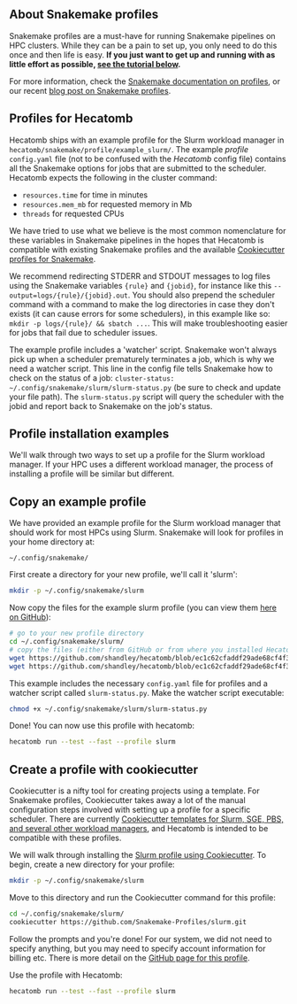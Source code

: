 ## About Snakemake profiles

Snakemake profiles are a must-have for running Snakemake pipelines on HPC clusters.
While they can be a pain to set up, you only need to do this once and then life is easy.
**If you just want to get up and running with as little effort as possible, [see the tutorial below](profiles.md#profile-installation-examples).**

For more information, check the [Snakemake documentation on profiles](https://snakemake.readthedocs.io/en/stable/executing/cli.html#profiles), 
or our recent [blog post on Snakemake profiles](https://fame.flinders.edu.au/blog/2021/08/02/snakemake-profiles-updated).

## Profiles for Hecatomb

Hecatomb ships with an example profile for the Slurm workload manager in `hecatomb/snakemake/profile/example_slurm/`.
The example _profile_ `config.yaml` file (not to be confused with the _Hecatomb_ config file) contains all the Snakemake 
options for jobs that are submitted to the scheduler.
Hecatomb expects the following in the cluster command:

 - `resources.time` for time in minutes
 - `resources.mem_mb` for requested memory in Mb
 - `threads` for requested CPUs
 
We have tried to use what we believe is the most common nomenclature for these variables in Snakemake pipelines 
in the hopes that Hecatomb is compatible with existing Snakemake profiles and the available 
[Cookiecutter profiles for Snakemake](https://github.com/Snakemake-Profiles).

We recommend redirecting STDERR and STDOUT messages to log files using the Snakemake variables `{rule}` and `{jobid}`, 
for instance like this `--output=logs/{rule}/{jobid}.out`.
You should also prepend the scheduler command with a command to make the log directories in case they don't exists
(it can cause errors for some schedulers), in this example like so: `mkdir -p logs/{rule}/ && sbatch ...`. 
This will make troubleshooting easier for jobs that fail due to scheduler issues.

The example profile includes a 'watcher' script.
Snakemake won't always pick up when a scheduler prematurely terminates a job, which is why we need a watcher script.
This line in the config file tells Snakemake how to check on the status of a job:
`cluster-status: ~/.config/snakemake/slurm/slurm-status.py` (be sure to check and update your file path).
The `slurm-status.py` script will query the scheduler with the jobid and report back to Snakemake on the job's status.

## Profile installation examples

We'll walk through two ways to set up a profile for the Slurm workload manager.
If your HPC uses a different workload manager, the process of installing a profile will be similar but different.

## Copy an example profile

We have provided an example profile for the Slurm workload manager that should work for most HPCs using Slurm.
Snakemake will look for profiles in your home directory at:

```text
~/.config/snakemake/
```

First create a directory for your new profile, we'll call it 'slurm':

```bash
mkdir -p ~/.config/snakemake/slurm
```

Now copy the files for the example slurm profile 
(you can view them [here on GitHub](https://github.com/shandley/hecatomb/blob/main/snakemake/profile/example_slurm/)):

```bash
# go to your new profile directory
cd ~/.config/snakemake/slurm/
# copy the files (either from GitHub or from where you installed Hecatomb)
wget https://github.com/shandley/hecatomb/blob/ec1c62cfaddf29ade68cf4f33f4991fa07f9e6e0/snakemake/profile/example_slurm/config.yaml
wget https://github.com/shandley/hecatomb/blob/ec1c62cfaddf29ade68cf4f33f4991fa07f9e6e0/snakemake/profile/example_slurm/slurm-status.py
```

This example includes the necessary `config.yaml` file for profiles and a watcher script called `slurm-status.py`.
Make the watcher script executable:

```bash
chmod +x ~/.config/snakemake/slurm/slurm-status.py
```

Done!
You can now use this profile with hecatomb:

```bash
hecatomb run --test --fast --profile slurm
```

## Create a profile with cookiecutter

Cookiecutter is a nifty tool for creating projects using a template.
For Snakemake profiles, Cookiecutter takes away a lot of the manual configuration steps involved with setting up a profile for a specific scheduler.
There are currently [Cookiecutter templates for Slurm, SGE, PBS, and several other workload managers](https://github.com/Snakemake-Profiles),
and Hecatomb is intended to be compatible with these profiles.

We will walk through installing the [Slurm profile using Cookiecutter](https://github.com/Snakemake-Profiles/slurm).
To begin, create a new directory for your profile:

```bash
mkdir -p ~/.config/snakemake/slurm
```

Move to this directory and run the Cookiecutter command for this profile:

```bash
cd ~/.config/snakemake/slurm/
cookiecutter https://github.com/Snakemake-Profiles/slurm.git
```

Follow the prompts and you're done!
For our system, we did not need to specify anything, but you may need to specify account information for billing etc.
There is more detail on the [GitHub page for this profile](https://github.com/Snakemake-Profiles/slurm).

Use the profile with Hecatomb:

```bash
hecatomb run --test --fast --profile slurm
```
